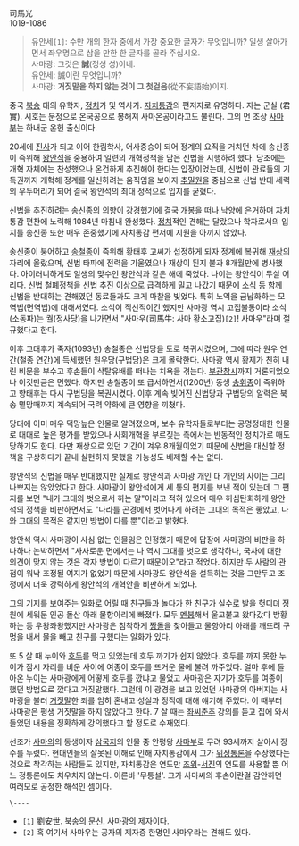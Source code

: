 司馬光  
1019-1086

> 유안세`[1]`: 수만 개의 한자 중에서 가장 중요한 글자가 무엇입니까? 일생 살아가면서 좌우명으로 삼을 만한 한 글자를 골라 주십시오.  
사마광: 그것은 **誠**(정성 성)이네.  
유안세: 誠이란 무엇입니까?  
사마광: **거짓말을 하지 않는 것이 그 첫걸음**(從不妄語始)이지.

중국 [북송](%EB%B6%81%EC%86%A1.md) 대의 유학자, [정치](%EC%A0%95%EC%B9%98.md)가 및
역사가. [자치통감](%EC%9E%90%EC%B9%98%ED%86%B5%EA%B0%90.md)의 편저자로 유명하다. 자는 군실
(君實). 시호는 문정으로 온국공으로 봉해져 사마온공이라고도 불린다. 그의 먼 조상
[사마부](%EC%82%AC%EB%A7%88%EB%B6%80.md)는 하내군 온현 출신이다.

20세에 [진사](%EC%A7%84%EC%82%AC.md)가 되고 이어 한림학사, 어사중승이 되어 정계의 요직을 거치던 차에 송신종이
즉위해 [왕안석](%EC%99%95%EC%95%88%EC%84%9D.md)을 중용하여 일련의 개혁정책을 담은 신법을 시행하려 했다.
당초에는 개혁 자체에는 찬성했으나 온건하게 추진해야 한다는 입장이었는데, 신법이 관료들의 기득권까지 개혁해 정계를 일신하려는 움직임을 보이자
[추밀원](%EC%B6%94%EB%B0%80%EC%9B%90.md)을 중심으로 신법 반대 세력의 우두머리가 되어 결국 왕안석의 최대
정적으로 입지를 굳혔다.

신법을 추진하려는 [송신종](%EC%86%A1%EC%8B%A0%EC%A2%85.md)의 의향이 강경했기에 결국 개봉을 떠나 낙양에
은거하며 자치통감 편찬에 노력해 1084년 마침내 완성했다. [정치](%EC%A0%95%EC%B9%98.md)적인 견해는 달랐으나
학자로서의 입지를 송신종 또한 매우 존중했기에 자치통감 편저에 지원을 아끼지 않았다.

송신종이 붕어하고 [송철종](%EC%86%A1%EC%B2%A0%EC%A2%85.md)이 즉위해 황태후 고씨가 섭정하게 되자 정계에
복귀해 [재상](%EC%9E%AC%EC%83%81.md)의 자리에 올랐으며, 신법 타파에 전력을 기울였으나 재상이 된지 불과 8개월만에
병사했다. 아이러니하게도 일생의 맞수인 왕안석과 같은 해에 죽었다. 나이는 왕안석이 두살 어리다. 신법 철폐정책을 신법 추진 이상으로
급격하게 밀고 나갔기 때문에 [소식](%EC%86%8C%EC%8B%9D.md) 등 함께 신법을 반대하는 견해였던 동료들과도 크게 마찰을
빚었다. 특히 노역을 금납화하는 모역법(면역법)에 대해서였다. 소식이 직선적이긴 했지만 사마광 역시 고집불통이라 소식(소동파)는
궐(정사당)을 나가면서 "사마우(司馬牛: 사마 황소고집)`[2]`! 사마우"라며 절규했다고 한다.

이후 고태후가 죽자(1093년) 송철종은 신법당을 도로 복귀시켰으며, 그에 따라 원우 연간(철종 연간)에 득세했던 원우당(구법당)은 크게
몰락한다. 사마광 역시 황제가 친히 내린 비문을 부수고 후손들이 삭탈유배를 떠나는 치욕을 겪는다.
[부관참시](%EB%B6%80%EA%B4%80%EC%B0%B8%EC%8B%9C.md)까지 거론되었으나 이것만큼은 면했다. 하지만
송철종이 또 급서하면서(1200년) 동생 [송휘종](%EC%86%A1%ED%9C%98%EC%A2%85.md)이 즉위하고 향태후는 다시
구법당을 복권시켰다. 이후 계속 빚어진 신법당과 구법당의 알력은 북송 멸망때까지 계속되어 국력 약화에 큰 영향을 끼쳤다.

당대에 이미 매우 덕망높은 인물로 알려졌으며, 보수 유학자들로부터는 공명정대한 인물로 대대로 높은 평가를 받았으나 사회개혁을 부르짖는
측에서는 반동적인 정치가로 매도당하기도 한다. 다만 재상으로 있던 기간이 겨우 8개월이었기 때문에 신법을 대신할 정책을 구상하다가 끝내
실현하지 못했을 가능성도 배제할 수는 없다.

왕안석의 신법을 매우 반대했지만 실제로 왕안석과 사마광 개인 대 개인의 사이는 그리 나쁘지는 않았었다고 한다. 사마광이 왕안석에게 세 통의
편지를 보낸 적이 있는데 그 편지를 보면 "내가 그대의 벗으로서 하는 말"이라고 적혀 있으며 매우 허심탄회하게 왕안석의 정책을 비판하면서도
"나라를 곤경에서 벗어나게 하려는 그대의 목적은 좋았고, 나와 그대의 목적은 같지만 방법이 다를 뿐"이라고 밝혔다.

왕안석 역시 사마광이 사심 없는 인물임은 인정했기 때문에 답장에 사마광의 비판을 하나하나 논박하면서 "사사로운 면에서는 나 역시 그대를
벗으로 생각하나, 국사에 대한 의견이 맞지 않는 것은 각자 방법이 다르기 때문이오"라고 적었다. 하지만 두 사람의 관점이 워낙 조정될 여지가
없었기 때문에 사마광도 왕안석을 설득하는 것을 그만두고 조정에서 더욱 강력하게 왕안석의 개혁안을 비판하게 되었다.

그의 기지를 보여주는 일화로 어릴 때 [친구](%EC%B9%9C%EA%B5%AC.md)들과 놀다가 한 친구가 실수로 발을 헛디뎌 정원에
세워둔 인공 돌산 아래 물항아리에 빠졌다. 모두 [멘붕](%EB%A9%98%EB%B6%95.md)해서 울고불고 왔다갔다 방황하는 등
우왕좌왕했지만 사마광은 침착하게 [짱돌](%EC%A7%B1%EB%8F%8C.md)을 찾아들고 물항아리 아래를 깨뜨려 구멍을 내서 물을
빼고 친구를 구했다는 일화가 있다.

또 5 살 때 누이와 [호두](%ED%98%B8%EB%91%90.md)를 먹고 있었는데 호두 까기가 쉽지 않았다. 호두를 까지 못한
누이가 잠시 자리를 비운 사이에 여종이 호두를 뜨거운 물에 불려 까주었다. 얼마 후에 돌아온 누이는 사마광에게 어떻게 호두를 깠냐고 물었고
사마광은 자기가 호두를 여종이 했던 방법으로 깠다고 거짓말했다. 그런데 이 광경을 보고 있었던 사마광의 아버지는 사마광을 불러
[거짓말](%EA%B1%B0%EC%A7%93%EB%A7%90.md)한 죄를 엄히 혼내고 성실과 정직에 대해 얘기해 주었다. 이 때부터
사마광은 평생 거짓말을 하지 않았다고 한다. 7 살 때는
[좌씨춘추](%EC%B6%98%EC%B6%94%EC%A2%8C%EC%94%A8%EC%A0%84.md) 강의를 듣고 집에 와서 들었던
내용을 정확하게 강의했다고 할 정도로 수재였다.

선조가 [사마의](%EC%82%AC%EB%A7%88%EC%9D%98.md)의 동생이자
[삼국지](%EC%82%BC%EA%B5%AD%EC%A7%80.md)의 인물 중 안평왕
[사마부](%EC%82%AC%EB%A7%88%EB%B6%80.md)로 무려 93세까지 살아서 장수를 누렸다. 현대인들의 잘못된 이해로
인해 자치통감에서 그가 [위정통론](%EC%9C%84%EC%A0%95%ED%86%B5%EB%A1%A0.md)을 주장했다는 것으로
착각하는 사람들도 있지만, 자치통감은 연도만
[조위](%EC%A1%B0%EC%9C%84.md)-[서진](%EC%84%9C%EC%A7%84.md)의 연도를 사용할 뿐 어느
정통론에도 치우치지 않는다. 이른바 '무통설'. 그가 사마씨의 후손이란걸 감안하면 여러모로 공정한 해석인 셈이다.

`\----`

  * `[1]` 劉安世. 북송의 문신. 사마광의 제자이다.
  * `[2]` 혹 여기서 사마우는 공자의 제자중 한명인 사마우라는 견해도 있다.

